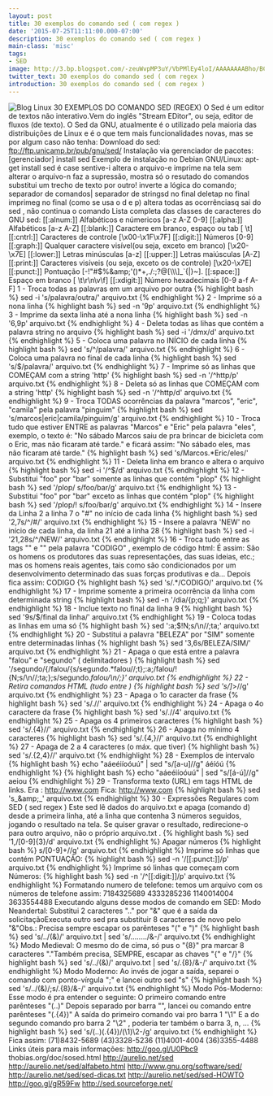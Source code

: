 ```yaml
---
layout: post
title: 30 exemplos do comando sed ( com regex )
date: '2015-07-25T11:11:00.000-07:00'
description: 30 exemplos do comando sed ( com regex )
main-class: 'misc'
tags:
- SED
image: http://3.bp.blogspot.com/-zeuWvpMP3uY/VbPMlEy4loI/AAAAAAAABho/BCGNreo0ceA/s72-c/sed-regex.jpg
twitter_text: 30 exemplos do comando sed ( com regex )
introduction: 30 exemplos do comando sed ( com regex )
---
```

![Blog Linux](http://3.bp.blogspot.com/-zeuWvpMP3uY/VbPMlEy4loI/AAAAAAAABho/BCGNreo0ceA/s1600/sed-regex.jpg "Blog Linux")
30 EXEMPLOS DO COMANDO SED (REGEX)
O Sed é um editor de textos não interativo.Vem do inglês "Stream EDitor", ou seja, editor de fluxos (de texto). O Sed da GNU, atualmente é o utilizado pela maioria das distribuições de Linux e é o que tem mais funcionalidades novas, mas se por algum caso não tenha:
Download do sed: ftp://ftp.unicamp.br/pub/gnu/sed/
Instalação via gerenciador de pacotes: [gerenciador] install sed
Exemplo de instalação no Debian GNU/Linux: apt-get install sed
é case sentive-i altera o arquivo-e imprime na tela sem alterar o arquivo-n faz a supressão, mostra só o resutado do comandos substitui um trecho de texto por outro! inverte a lógica do comando; separador de comandos| separador de stringsd no final deletap no final imprimeg no final (como se usa o d e p) altera todas as ocorrênciasq sai do sed , não continua o comando
Lista completa das classes de caracteres do GNU sed:
[[:alnum:]] Alfabéticos e númericos [a-z A-Z 0-9]
[[:alpha:]] Alfabéticos [a-z A-Z]
[[:blank:]] Caractere em branco, espaço ou tab [ \t]
[[:cntrl:]] Caracteres de controle [\x00-\x1F\x7F]
[[:digit:]] Números [0-9]
[[:graph:]] Qualquer caractere visível(ou seja, exceto em branco) [\x20-\x7E]
[[:lower:]] Letras minúsculas [a-z]
[[:upper:]] Letras maiúsculas [A-Z]
[[:print:]] Caracteres visíveis (ou seja, exceto os de controle) [\x20-\x7E]
[[:punct:]] Pontuação [-!"#$%&amp;'()*+,./:;?@[\\\]_`{|}~].
[[:space:]] Espaço em branco [ \t\r\n\v\f]
[[:xdigit:]] Número hexadecimais [0-9 a-f A-F]
1 - Troca todas as palavras em um arquivo por outra
{% highlight bash %}
sed -i 's/palavra/outra/' arquivo.txt
{% endhighlight %}
2 - Imprime só a nona linha
{% highlight bash %}
sed -n '9p' arquivo.txt
{% endhighlight %}
3 - Imprime da sexta linha até a nona linha
{% highlight bash %}
sed -n '6,9p' arquivo.txt
{% endhighlight %}
4 - Deleta todas as lihas que contém a palavra string no arquivo
{% highlight bash %}
sed -i '/dmx/d' arquivo.txt
{% endhighlight %}
5 - Coloca uma palavra no INÍCIO de cada linha
{% highlight bash %}
sed 's/^/palavra/' arquivo.txt
{% endhighlight %}
6 - Coloca uma palavra no final de cada linha
{% highlight bash %}
sed 's/$/palavra/' arquivo.txt
{% endhighlight %}
7 - Imprime só as linhas que COMEÇAM com a string 'http'
{% highlight bash %}
sed -n '/^http/p' arquivo.txt
{% endhighlight %}
8 - Deleta só as linhas que COMEÇAM com a string 'http'
{% highlight bash %}
sed -n '/^http/d' arquivo.txt
{% endhighlight %}
9 - Troca TODAS ocorrências da palavra "marcos", "eric", "camila" pela palavra "pinguim"
{% highlight bash %}
sed 's/marcos\|eric\|camila/pinguim/g' arquivo.txt
{% endhighlight %}
10 - Troca tudo que estiver ENTRE as palavras "Marcos" e "Eric" pela palavra "eles", exemplo, o texto é:
"No sábado Marcos saiu de pra brincar de bicicleta com o Eric, mas não ficaram até tarde."
e ficará assim:
"No sábado eles, mas não ficaram até tarde."
{% highlight bash %}
sed 's/Marcos.*Eric/eles/' arquivo.txt
{% endhighlight %}
11 - Deleta linha em branco e altera o arquivo
{% highlight bash %}
sed -i '/^$/d' arquivo.txt
{% endhighlight %}
12 - Substitui "foo" por "bar" somente as linhas que contém "plop"
{% highlight bash %}
sed '/plop/ s/foo/bar/g' arquivo.txt
{% endhighlight %}
13 - Substitui "foo" por "bar" exceto as linhas que contém "plop"
{% highlight bash %}
sed '/plop/! s/foo/bar/g' arquivo.txt
{% endhighlight %}
14 - Insere da Linha 2 a linha 7 o "#" no início de cada linha
{% highlight bash %}
sed '2,7s/^/#/' arquivo.txt
{% endhighlight %}
15 - Insere a palavra 'NEW' no início de cada linha, da linha 21 até a linha 28
{% highlight bash %}
sed -i '21,28s/^/NEW/' arquivo.txt
{% endhighlight %}
16 - Troca tudo entre as tags "" e "" pela palavra "CODIGO" , exemplo de código html:
É assim:
  São os homens os produtores das suas representações, das suas ideias, etc.; mas os homens reais agentes, tais como são condicionados por um desenvolvimento determinado das suas forças produtivas e da...
Depois fica assim:
  CODIGO
{% highlight bash %}
sed 's/.*/CODIGO/' arquivo.txt
{% endhighlight %}
17 - Imprime somente a primeira ocorrência da linha com determinada string
{% highlight bash %}
sed -n '/dia/{p;q;}' arquivo.txt
{% endhighlight %}
18 - Inclue texto no final da linha 9
{% highlight bash %}
sed '9s/$/final da linha/' arquivo.txt
{% endhighlight %}
19 - Coloca todas as linhas em uma só
{% highlight bash %}
sed ':a;$!N;s/\n//;ta;' arquivo.txt
{% endhighlight %}
20 - Substitui a palavra "BELEZA" por "SIM" somente entre determinadas linhas
{% highlight bash %}
sed '3,6s/BELEZA/SIM/' arquivo.txt
{% endhighlight %}
21 - Apaga o que está entre a palavra "falou" e "segundo" ( delimitadores )
{% highlight bash %}
sed '/segundo/{/falou/{s/segundo.*falou//;t};:a;/falou/!{N;s/\n//;ta;};s/segundo.*falou/\n/;}' arquivo.txt
{% endhighlight %}
22 - Retira comandos HTML (tudo entre )
{% highlight bash %}
sed 's/]*>//g' arquivo.txt
{% endhighlight %}
23 - Apaga o 1o caracter da frase
{% highlight bash %}
sed 's/.//' arquivo.txt
{% endhighlight %}
24 - Apaga o 4o caractere da frase
{% highlight bash %}
sed 's/.//4' arquivo.txt
{% endhighlight %}
25 - Apaga os 4 primeiros caracteres
{% highlight bash %}
sed 's/.\{4\}//' arquivo.txt
{% endhighlight %} 
26 - Apaga no mínimo 4 caracteres
{% highlight bash %}
sed 's/.\{4,\}//' arquivo.txt
{% endhighlight %}
27 - Apaga de 2 a 4 caracteres (o máx. que tiver)
{% highlight bash %}
sed 's/.\{2,4\}//' arquivo.txt
{% endhighlight %}
28 - Exemplos de intervalo
{% highlight bash %}
echo "aáeéiíoóuú" | sed "s/[a-u]//g"
áéíóú
{% endhighlight %}
{% highlight bash %}
echo "aáeéiíoóuú" | sed "s/[á-ú]//g"
aeiou
{% endhighlight %}
29 - Transforma texto (URL) em tags HTML de links.
Era : http://www.com
Fica: http://www.com
{% highlight bash %}
sed 's_\&amp;_' arquivo.txt
{% endhighlight %}
30 - Expressões Regulares com SED ( sed regex )
Este sed lê dados do arquivo.txt e apaga (comando d) desde a primeira linha, até a linha que contenha 3 números seguidos, jogando o resultado na tela. Se quiser gravar o resultado, redirecione-o para outro arquivo, não o próprio arquivo.txt .
{% highlight bash %}
sed '1,/[0-9]\{3\}/d' arquivo.txt
{% endhighlight %}
Apagar números
{% highlight bash %}
s/[0-9]\+//g' arquivo.txt
{% endhighlight %}
Imprime só linhas que contém PONTUAÇÃO:
{% highlight bash %}
sed -n '/[[:punct:]]/p' arquivo.txt
{% endhighlight %}
Imprime só linhas que começam com Números:
{% highlight bash %}
sed -n '/^[[:digit:]]/p' arquivo.txt
{% endhighlight %}
Formatando numero de telefone:
temos um arquivo com os números de telefone assim:
7184325689
4333285236
1140014004
3633554488
Executando alguns desse modos de comando em SED:
Modo Neandertal:
Substitui 2 caracteres ".." por "&amp;" que é a saída da solicitaçãoExecuta outro sed pra substituir 8 caracteres de novo pelo "&amp;"Obs.: Precisa sempre escapar os parênteses "\(" e "\)"
{% highlight bash %}
sed 's/../\(&amp;\)/' arquivo.txt | sed 's/......../&amp;-/' arquivo.txt
{% endhighlight %}
Modo Medieval:
O mesmo do de cima, só pus o "{8}" pra marcar 8 caracteres "."Também precisa, SEMPRE, escapar as chaves "\{" e "/}" 
{% highlight bash %}
sed 's/../\(&amp;\)/' arquivo.txt | sed 's/.\{8\}/&amp;-/' arquivo.txt
{% endhighlight %}
Modo Moderno:
Ao invés de jogar a saída, separei o comando com ponto-vírgula ";" e lancei outro sed "s"
{% highlight bash %}
sed 's/../\(&amp;\)/;s/.\{8\}/&amp;-/' arquivo.txt
{% endhighlight %}
Modo Pós-Moderno:
Esse modo é pra entender o seguinte:
 O primeiro comando entre parênteses "\(..\)" Depois separado por barra "\", lancei ou comando entre parênteses "\(.\{4\}\)" A saída do primeiro comando vai pro barra 1 "\1" E a do segundo comando pro barra 2 "\2" , poderia ter também o barra 3, n, ...
{% highlight bash %}
sed 's/\(..\)\(.\{4\}\)/(\1)\2-/g' arquivo.txt
{% endhighlight %}
Fica assim:
(71)8432-5689
(43)3328-5236
(11)4001-4004
(36)3355-4488
Links úteis para mais informações:
http://goo.gl/U0Pbc9
thobias.org/doc/sosed.html
http://aurelio.net/sed
http://aurelio.net/sed/alfabeto.html
http://www.gnu.org/software/sed/
http://aurelio.net/sed/sed-dicas.txt
http://aurelio.net/sed/sed-HOWTO
http://goo.gl/gR59Fw
http://sed.sourceforge.net/
